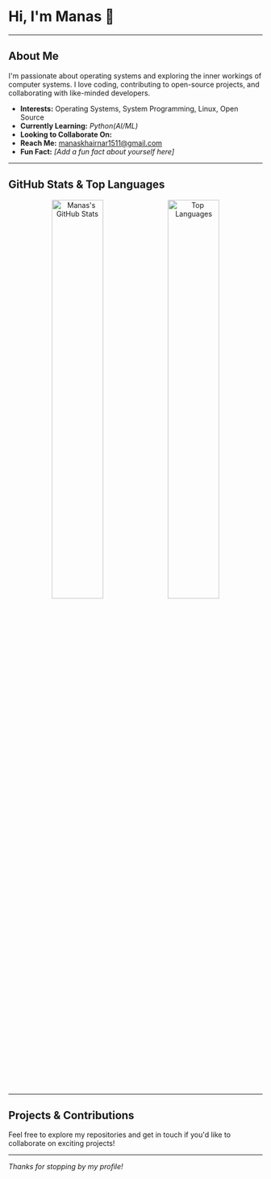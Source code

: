 
# Hi, I'm Manas 👋


---

## About Me

I'm passionate about operating systems and exploring the inner workings of computer systems. I love coding, contributing to open-source projects, and collaborating with like-minded developers.

- **Interests:** Operating Systems, System Programming, Linux, Open Source
- **Currently Learning:** *Python(AI/ML)*
- **Looking to Collaborate On:** 
- **Reach Me:** [manaskhairnar1511@gmail.com](mailto:manaskhairnar1511@gmail.com)
- **Fun Fact:** *[Add a fun fact about yourself here]*

---

## GitHub Stats & Top Languages

<p align="center">
  <img src="https://github-readme-stats.vercel.app/api?username=manas1511200&show_icons=true&theme=tokyonight&hide_border=true" alt="Manas's GitHub Stats" width="45%" />
  <img src="https://github-readme-stats.vercel.app/api/top-langs/?username=manas1511200&layout=compact&theme=tokyonight&hide_border=true" alt="Top Languages" width="45%" />
</p>

---

## Projects & Contributions

Feel free to explore my repositories and get in touch if you'd like to collaborate on exciting projects!

---

*Thanks for stopping by my profile!*
